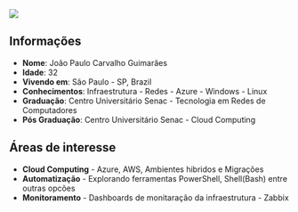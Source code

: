 <div>
    <a target='_blank' href="https://www.linkedin.com/in/jpcguimaraes/">
        <img src="https://img.shields.io/badge/LinkedIn-0077B5?style=for-the-badge&logo=linkedin&logoColor=white">
    </a>
</div>

## Informações

* **Nome**: João Paulo Carvalho Guimarães
* **Idade**: 32
* **Vivendo em**: São Paulo - SP, Brazil
* **Conhecimentos**: Infraestrutura - Redes - Azure - Windows - Linux
* **Graduação**: Centro Universitário Senac - Tecnologia em Redes de Computadores
* **Pós Graduação**: Centro Universitário Senac - Cloud Computing

## Áreas de interesse
                                                                                                            
* **Cloud Computing** - Azure, AWS, Ambientes hibridos e Migrações
* **Automatização** - Explorando ferramentas PowerShell, Shell(Bash) entre outras opcões
* **Monitoramento** - Dashboards de monitaração da infraestrutura - Zabbix
                            
                                                                               



